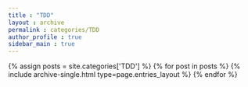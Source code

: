 ```yaml
---
title : "TDD"
layout : archive
permalink : categories/TDD
author_profile : true
sidebar_main : true
---
```



{% assign posts = site.categories['TDD'] %}
{% for post in posts %} {% include archive-single.html type=page.entries_layout %} {% endfor %}